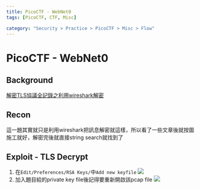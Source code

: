 ```yaml
---
title: PicoCTF - WebNet0
tags: [PicoCTF, CTF, Misc]

category: "Security > Practice > PicoCTF > Misc > Flow"
---
```


# PicoCTF - WebNet0
## Background
[解密TLS協議全記錄之利用wireshark解密](https://blog.csdn.net/walleva96/article/details/106844033)

## Recon
這一題其實就只是利用wireshark把訊息解密就這樣，所以看了一些文章後就按圖施工就好，解密完後就直接string search就找到了

## Exploit - TLS Decrypt
1. 在`Edit/Preferences/RSA Keys/`中`Add new keyfile`
![](https://hackmd.io/_uploads/ByMdwwSe6.png)
2. 加入題目給的private key file後記得要重新開啟該pcap file
![](https://hackmd.io/_uploads/S1PMPDSx6.png)